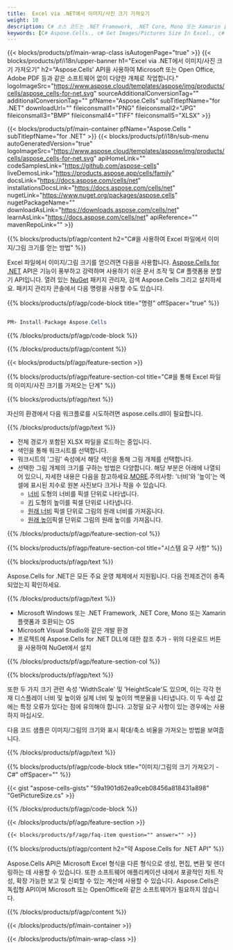 ```yaml
---
title:  Excel via .NET에서 이미지/사진 크기 가져오기
weight: 10
description: C# 소스 코드는 .NET Framework, .NET Core, Mono 또는 Xamarin 플랫폼의 Excel에서 이미지/그림 크기를 가져옵니다.
keywords: [C# Aspose.Cells., c# Get Images/Pictures Size In Excel., c# Obtain Images/Pictures Size In Excel., c# Access Images/Pictures Size In Excel]
---
```

{{< blocks/products/pf/main-wrap-class isAutogenPage="true" >}}
{{< blocks/products/pf/i18n/upper-banner h1="Excel via .NET에서 이미지/사진 크기 가져오기" h2="Aspose.Cells\' API을 사용하여 Microsoft 또는 Open Office, Adobe PDF 등과 같은 소프트웨어 없이 다양한 개체로 작업합니다." logoImageSrc="https://www.aspose.cloud/templates/aspose/img/products/cells/aspose_cells-for-net.svg" sourceAdditionalConversionTag="" additionalConversionTag="" pfName="Aspose.Cells" subTitlepfName="for .NET" downloadUrl="" fileiconsmall1="PNG" fileiconsmall2="JPG" fileiconsmall3="BMP" fileiconsmall4="TIFF" fileiconsmall5="XLSX" >}}

{{< blocks/products/pf/main-container pfName="Aspose.Cells " subTitlepfName="for .NET" >}}
{{< blocks/products/pf/i18n/sub-menu autoGeneratedVersion="true" logoImageSrc="https://www.aspose.cloud/templates/aspose/img/products/cells/aspose_cells-for-net.svg" apiHomeLink="" codeSamplesLink="https://github.com/aspose-cells" liveDemosLink="https://products.aspose.app/cells/family" docsLink="https://docs.aspose.com/cells/net" installationsDocsLink="https://docs.aspose.com/cells/net" nugetLink="https://www.nuget.org/packages/aspose.cells" nugetPackageName="" downloadAsLink="https://downloads.aspose.com/cells/net" learnAsLink="https://docs.aspose.com/cells/net" apiReference="" mavenRepoLink="" >}}

{{% blocks/products/pf/agp/content h2="C#을 사용하여 Excel 파일에서 이미지/그림 크기를 얻는 방법" %}}

 Excel 파일에서 이미지/그림 크기를 얻으려면 다음을 사용합니다.
 [Aspose.Cells for .NET](https://products.aspose.com/cells/net) 
 API은 기능이 풍부하고 강력하며 사용하기 쉬운 문서 조작 및 C# 플랫폼용 분할기 API입니다. 열려 있는
 [NuGet](https://www.nuget.org/packages/aspose.cells) 
 패키지 관리자, 검색
 Aspose.Cells 
 그리고 설치하세요. 패키지 관리자 콘솔에서 다음 명령을 사용할 수도 있습니다.

{{% blocks/products/pf/agp/code-block title="명령" offSpacer="true" %}}

```cs

PM> Install-Package Aspose.Cells

```

{{% /blocks/products/pf/agp/code-block %}}

{{% /blocks/products/pf/agp/content %}}

{{< blocks/products/pf/agp/feature-section >}}

{{% blocks/products/pf/agp/feature-section-col title="C#을 통해 Excel 파일의 이미지/사진 크기를 가져오는 단계" %}}

{{% blocks/products/pf/agp/text %}}

자신의 환경에서 다음 워크플로를 시도하려면 aspose.cells.dll이 필요합니다.

{{% /blocks/products/pf/agp/text %}}

+ 전체 경로가 포함된 XLSX 파일을 로드하는 중입니다.
+ 색인을 통해 워크시트를 선택합니다.
+ 워크시트의 '그림' 속성에서 해당 색인을 통해 그림 개체를 선택합니다.
 + 선택한 그림 개체의 크기를 구하는 방법은 다양합니다. 해당 부분은 아래에 나열되어 있으니, 자세한 내용은 다음을 참고하세요.[MORE](https://reference.aspose.com/cells/net/aspose.cells.drawing/picture/).주의사항: '너비'와 '높이'는 엑셀에 표시된 치수로 원본 사진보다 크거나 작을 수 있습니다.
    + [너비](https://reference.aspose.com/cells/net/aspose.cells.drawing/shape/width/) 도형의 너비를 픽셀 단위로 나타냅니다.
    + [키](https://reference.aspose.com/cells/net/aspose.cells.drawing/shape/height/) 도형의 높이를 픽셀 단위로 나타냅니다.
    + [원래 너비](https://reference.aspose.com/cells/net/aspose.cells.drawing/picture/originalwidth/) 픽셀 단위로 그림의 원래 너비를 가져옵니다.
    + [원래 높이](https://reference.aspose.com/cells/net/aspose.cells.drawing/picture/originalheight/)픽셀 단위로 그림의 원래 높이를 가져옵니다.


{{% /blocks/products/pf/agp/feature-section-col %}}

{{% blocks/products/pf/agp/feature-section-col title="시스템 요구 사항" %}}

{{% blocks/products/pf/agp/text %}}

 Aspose.Cells for .NET은 모든 주요 운영 체제에서 지원됩니다. 다음 전제조건이 충족되었는지 확인하세요.

{{% /blocks/products/pf/agp/text %}}

-  Microsoft Windows 또는 .NET Framework, .NET Core, Mono 또는 Xamarin 플랫폼과 호환되는 OS
-  Microsoft Visual Studio와 같은 개발 환경
-  프로젝트에 Aspose.Cells for .NET DLL에 대한 참조 추가 - 위의 다운로드 버튼을 사용하여 NuGet에서 설치

{{% /blocks/products/pf/agp/feature-section-col %}}


{{% blocks/products/pf/agp/text %}}
 
또한 두 가지 크기 관련 속성 'WidthScale' 및 'HeightScale'도 있으며, 이는 각각 현재 디스플레이 너비 및 높이와 실제 너비 및 높이의 백분율을 나타냅니다.
 이 두 속성 값에는 특정 오류가 있다는 점에 유의해야 합니다. 고정밀 요구 사항이 있는 경우에는 사용하지 마십시오.
 
 다음 코드 샘플은 이미지/그림의 크기와 표시 확대/축소 비율을 가져오는 방법을 보여줍니다.

{{% /blocks/products/pf/agp/text %}}

{{% blocks/products/pf/agp/code-block title="이미지/그림의 크기 가져오기 - C#" offSpacer="" %}}

{{< gist "aspose-cells-gists" "59a1901d62ea9ceb08456a818431a898" "GetPictureSize.cs" >}}

{{% /blocks/products/pf/agp/code-block %}}

{{< /blocks/products/pf/agp/feature-section >}}

    {{< blocks/products/pf/agp/faq-item question="" answer="" >}}
 

<!-- aboutfile Starts -->

{{% blocks/products/pf/agp/content h2="약 Aspose.Cells for .NET API" %}}

Aspose.Cells API은 Microsoft Excel 형식을 다른 형식으로 생성, 편집, 변환 및 렌더링하는 데 사용할 수 있습니다. 또한 소프트웨어 애플리케이션 내에서 포괄적인 차트 작성, 확장 가능한 보고 및 신뢰할 수 있는 계산에 사용할 수 있습니다. Aspose.Cells은 독립형 API이며 Microsoft 또는 OpenOffice와 같은 소프트웨어가 필요하지 않습니다.

{{% /blocks/products/pf/agp/content %}}



<!-- aboutfile Ends -->
<!--
{{< blocks/products/pf/agp/other-supported-section title="Other Supported Splitting Formats" subTitle="Using C#, One can also split large file into chunks of many other file formats including." >}}

{{< blocks/products/pf/agp/other-supported-section-item href="https://products.aspose.com/cells/net/splitter/ods/" name="ODS" description="OpenDocument Spreadsheet File" >}}
{{< blocks/products/pf/agp/other-supported-section-item href="https://products.aspose.com/cells/net/splitter/xls/" name="XLS" description="Excel Binary Format" >}}
{{< blocks/products/pf/agp/other-supported-section-item href="https://products.aspose.com/cells/net/splitter/xlsb/" name="XLSB" description="Binary Excel Workbook File" >}}
{{< blocks/products/pf/agp/other-supported-section-item href="https://products.aspose.com/cells/net/splitter/xlsm/" name="XLSM" description="Spreadsheet File" >}}

{{< /blocks/products/pf/agp/other-supported-section >}}

-->

{{< /blocks/products/pf/main-container >}}
    
{{< /blocks/products/pf/main-wrap-class >}}
